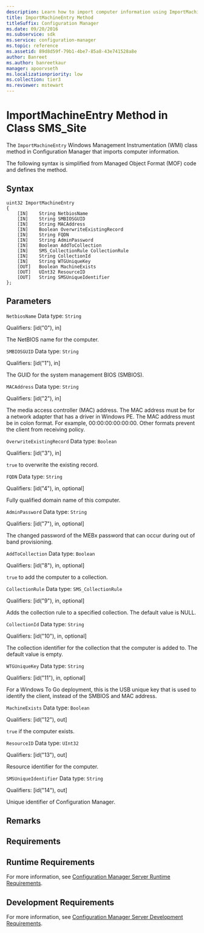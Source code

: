 ```yaml
---
description: Learn how to import computer information using ImportMachineEntry class method in Configuration Manager.
title: ImportMachineEntry Method
titleSuffix: Configuration Manager
ms.date: 09/20/2016
ms.subservice: sdk
ms.service: configuration-manager
ms.topic: reference
ms.assetid: 89d8d59f-79b1-4be7-85a8-43e741528a8e
author: Banreet
ms.author: banreetkaur
manager: apoorvseth
ms.localizationpriority: low
ms.collection: tier3
ms.reviewer: mstewart
---
```

# ImportMachineEntry Method in Class SMS_Site
The `ImportMachineEntry` Windows Management Instrumentation (WMI) class method in Configuration Manager that imports computer information.

 The following syntax is simplified from Managed Object Format (MOF) code and defines the method.

## Syntax

```
uint32 ImportMachineEntry
{
    [IN]    String NetbiosName
    [IN]    String SMBIOSGUID
    [IN]    String MACAddress
    [IN]    Boolean OverwriteExistingRecord
    [IN]    String FQDN
    [IN]    String AdminPassword
    [IN]    Boolean AddToCollection
    [IN]    SMS_CollectionRule CollectionRule
    [IN]    String CollectionId
    [IN]    String WTGUniqueKey
    [OUT]   Boolean MachineExists
    [OUT]   UInt32 ResourceID
    [OUT]   String SMSUniqueIdentifier
};
```

## Parameters
 `NetbiosName`
 Data type: `String`

 Qualifiers: [id("0"), in]

 The NetBIOS name for the computer.

 `SMBIOSGUID`
 Data type: `String`

 Qualifiers: [id("1"), in]

 The GUID for the system management BIOS (SMBIOS).

 `MACAddress`
 Data type: `String`

 Qualifiers: [id("2"), in]

 The media access controller (MAC) address. The MAC address must be for a network adapter that has a driver in Windows PE. The MAC address must be in colon format. For example, 00:00:00:00:00:00. Other formats prevent the client from receiving policy.

 `OverwriteExistingRecord`
 Data type: `Boolean`

 Qualifiers: [id("3"), in]

 `true` to overwrite the existing record.

 `FQDN`
 Data type: `String`

 Qualifiers: [id("4"), in, optional]

 Fully qualified domain name of this computer.

 `AdminPassword`
 Data type: `String`

 Qualifiers: [id("7"), in, optional]

 The changed password of the MEBx password that can occur during out of band provisioning.

 `AddToCollection`
 Data type: `Boolean`

 Qualifiers: [id("8"), in, optional]

 `true` to add the computer to a collection.

 `CollectionRule`
 Data type: `SMS_CollectionRule`

 Qualifiers: [id("9"), in, optional]

 Adds the collection rule to a specified collection. The default value is NULL.

 `CollectionId`
 Data type: `String`

 Qualifiers: [id("10"), in, optional]

 The collection identifier for the collection that the computer is added to. The default value is empty.

 `WTGUniqueKey`
 Data type: `String`

 Qualifiers: [id("11"), in, optional]

 For a Windows To Go deployment, this is the USB unique key that is used to identify the client, instead of the SMBIOS and MAC address.

 `MachineExists`
 Data type: `Boolean`

 Qualifiers: [id("12"), out]

 `true` if the computer exists.

 `ResourceID`
 Data type: `UInt32`

 Qualifiers: [id("13"), out]

 Resource identifier for the computer.

 `SMSUniqueIdentifier`
 Data type: `String`

 Qualifiers: [id("14"), out]

 Unique identifier of Configuration Manager.

## Remarks

## Requirements

## Runtime Requirements
 For more information, see [Configuration Manager Server Runtime Requirements](../../../../../develop/core/reqs/server-runtime-requirements.md).

## Development Requirements
 For more information, see [Configuration Manager Server Development Requirements](../../../../../develop/core/reqs/server-development-requirements.md).
